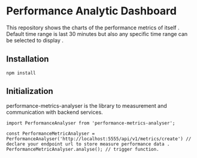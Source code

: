 

# Performance Analytic Dashboard 

This repository shows the charts of the  performance metrics of itself . Default time range is last 30 minutes but also any specific time range can be selected to display .


## Installation

```angular2html
npm install
```


## Initialization

performance-metrics-analyser is the library to measurement and communication with backend services.
```angular2html
import PerformanceAnalyser from 'performance-metrics-analyser';

const PerformanceMetricAnalyser = PerformanceAnalyser('http://localhost:5555/api/v1/metrics/create') // declare your endpoint url to store measure performance data .
PerformanceMetricAnalyser.analyse(); // trigger function.

```
